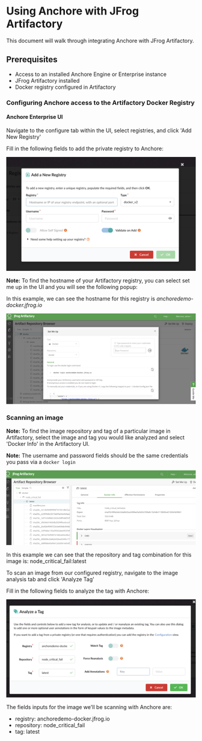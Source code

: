 # Using Anchore with JFrog Artifactory

This document will walk through integrating Anchore with JFrog Artifactory. 

## Prerequisites

- Access to an installed Anchore Engine or Enterprise instance
- JFrog Artifactory installed
- Docker registry configured in Artifactory

### Configuring Anchore access to the Artifactory Docker Registry

#### Anchore Enterprise UI

Navigate to the configure tab within the UI, select registries, and click 'Add New Registry'

Fill in the following fields to add the private registry to Anchore: 

![anchore-registry](images/anchore-ui-registry.png)

**Note:** To find the hostname of your Artifactory registry, you can select set me up in the UI and you will see the following popup:

In this example, we can see the hostname for this registry is *anchoredemo-docker.jfrog.io*

![jfrog-registry](images/artifactory-registry-info.png)

### Scanning an image

**Note:** To find the image repository and tag of a particular image in Artifactory, select the image and tag you would like analyzed and select 'Docker Info' in the Artifactory UI.

**Note:** The username and password fields should be the same credentials you pass via a `docker login`

![image](images/artifactory-image.png)

In this example we can see that the repository and tag combination for this image is: node_critical_fail:latest

To scan an image from our configured registry, navigate to the image analysis tab and click 'Analyze Tag'

Fill in the following fields to analyze the tag with Anchore:

![anchore-tag](images/analyze-tag.png)

The fields inputs for the image we'll be scanning with Anchore are: 

- registry: anchoredemo-docker.jfrog.io
- repository: node_critical_fail
- tag: latest
